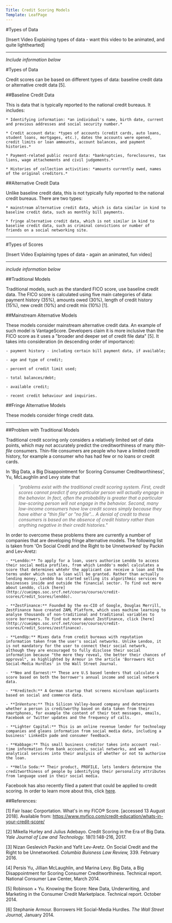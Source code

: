 ```yaml
---
Title: Credit Scoring Models
Template: LeafPage
---
```


#Types of Data

[Insert Video Explaining types of data - want this video to be animated, and quite lighthearted] 

----

*Include information below*

#Types of Data

Credit scores can be based on different types of data: baseline credit data or alternative credit data [5].

##Baseline Credit Data

This is data that is typically reported to the national credit bureaus. It includes:

	* Identifying information: *an individual's name, birth date, current and previous addresses and social security number.*
	
	* Credit account data: *types of accounts (credit cards, auto loans, student loans, mortgages, etc.), dates the accounts were opened, credit limits or loan ammounts, account balances, and payment histories.*
	
	* Payment-related public record data: *bankruptcies, foreclosures, tax liens, wage attachements and civil judgements.*
	
	* Histories of collection activities: *amounts currently owed, names of the original creditors.*

##Alternative Credit Data

Unlike baseline credit data, this is not typically fully reported to the national credit bureaus.
There are two types: 

	* mainstream alternative credit data, which is data similar in kind to baseline credit data, such as monthly bill payments. 
	
	* fringe alternative credit data, which is not similar in kind to baseline credit data, such as criminal convictions or number of friends on a social networking site.
	
---	

#Types of Scores 

[Insert Video Explaining types of data - again an animated, fun video] 

---

*include information below*

##Traditional Models

Traditional models, such as the standard FICO score, use baseline credit data. The FICO score is calculated using five main categories of data: payment history (35%), amounts owed (30%), length of credit history (15%), new credit (10%) and credit mix (10%) [1].

##Mainstream Alternative Models

These models consider mainstream alternative credit data. An example of such model is VantageScore. Developers claim it is more inclusive than the FICO score as it uses a "broader and deeper set of credit file data" [5]. It takes into consideration (in descending order of importance):

	- payment history - including certain bill payment data, if available;
	
	- age and type of credit;
	
	- percent of credit limit used;
	
	- total balances/debt;
	
	- available credit;
	
	- recent credit behaviour and inquiries.

##Fringe Alternative Models

These models consider fringe credit data. 

---

##Problem with Traditional Models

Traditional credit scoring only considers a relatively limited set of data points, which may not accurately predict the creditworthiness of many *thin-file* consumers. Thin-file consumers are people who have a limited credit history, for example a consumer who has had few or no loans or credit cards.

In 'Big Data, a Big Disappointment for Scoring Consumer Creditworthiness', Yu, McLaughlin and Levy state that 

>*"problems exist with the traditional credit scoring system. First, credit scores cannot predict if any particular person will actually engage in the behavior. In fact, often the probability is greater that a particular low-scoring person will not engage in the behavior. Second, many low-income consumers have low credit scores simply because they have either a "thin file” or "no file”... A denial of credit to these consumers is based on the absence of credit history rather than anything negative in their credit histories."*

In order to overcome these problems there are currently a number of companies that are developing fringe alternative models. The following list is taken from 'On Social Credit and the Right to be Unnetworked' by Packin and Lev-Aretz:

	- **Lenddo:** To apply for a loan, users authorise Lenddo to access their social media profiles, from which Lenddo's model calculates a score that determines whtehr the applicant can receive a loan and the terms under which such a loan will be granted. Rather than actually lending money, Lenddo has started selling its algorithmic services to businesses inside and outside the financial sector. To find out more about Lenddo, click [here](http://cueimps.soc.srcf.net/course/course/credit-scores/Credit_Scores/lenddo). 
	
	- **ZestFinance:** Founded by the ex-CIO of Google, Douglas Merrill, ZestFinance have created ZAML Platform, which uses machine learning to analyse thousands of non-traditional and traditional variables to score borrowers. To find out more about ZestFinance, click [here](http://cueimps.soc.srcf.net/course/course/credit-scores/Credit_Scores/zestfinance).
	
	- **LendUp:** Mixes data from credit bureaus with reputation information taken from the user's social networks. Unlike Lendoo, it is not mandatory for the user to connect their social network, although they are encouraged to fully disclose their social information because "the more they reveal, the better their chances of approval", as highlighted by Armour in the article 'Borrowers Hit Social-Media Hurdles' in the Wall Street Journal.
	
	- **Neo and Earnest:** These are U.S based lenders that calculate a score based on both the borrower's annual income and social network data. 
	
	- **Kreditech:** A German startup that screens microloan applicants based on social and commerce data.
	
	- **InVenture:** This Silicon Valley-based company and determines whether a person is creditworthy based on data taken from their smartphones, for example the content of their text messages, emails, Facebook or Twitter updates and the frequency of calls. 
	
	- **Lighter Capital:** This is an online revenue lender for technology companies and gleans information from social media data, including a business' LinkedIn pade and consumer feedback. 
	
	- **Kabbage:** This small business creditor takes into account real-time information from bank accounts, social networks, and web analytical services into their analysis of whether or not to authorise the loan. 
	
	- **Hello Soda:** Their product, PROFILE, lets lenders determine the creditworthiness of people by identifying their personality attributes from language used in their social media. 
	

Facebook has also recently filed a patent that could be applied to credit scoring. In order to learn more about this, click [here](http://cueimps.soc.srcf.net/course/course/credit-scores/Credit_Scores/facebookpatent).

##References:

[1] Fair Isaac Corportation. What's in my FICO® Score. [accessed 13 August 2018].  Available from: https://www.myfico.com/credit-education/whats-in-your-credit-score/

[2] Mikella Hurley and Julius Adebayo. Credit Scoring in the Era of Big Data. *Yale Journal of Law and Technology.* 18(1):148-216, 2017. 

[3] Nizan Geslevich Packin and Yafit Lev-Aretz. On Social Credit and the Right to be Unnetworked. *Columbia Buisness Law Review,* 339. February 2016. 

[4] Persis Yu, Jillian McLaughlin, and Marina Levy. Big Data, a Big Disappointment for Scoring Consumer Creditworthiness. Technical report. National Consumer Law Center, March 2014. 

[5] Robinson + Yu. Knowing the Score: New Data, Underwriting, and Marketing in the Consumer Credit Marketplace. Technical report. October 2014. 

[6] Stephanie Armour. Borrowers Hit Social-Media Hurdles. *The Wall Street Journal,* January 2014. 
